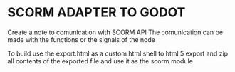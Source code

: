 # SCORM ADAPTER TO GODOT
Create a note to comunication with SCORM API
The comunication can be made with the functions or the signals of the node

To build use the export.html as a custom html shell to html 5 export and zip all contents of the exported file and use it as the scorm module
